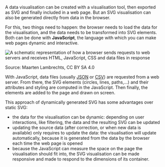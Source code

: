 A data visualisation can be created with a visualisation tool, then exported as SVG and finally included in a web page. But an SVG visualisation can also be generated directly from data in the browser.

For this, two things need to happen: the browser needs to load the data for the visualisation, and the data needs to be transformed into SVG elements. Both can be done with **JavaScript**, the language with which you can make web pages dynamic and interactive.

![A schematic representation of how a browser sends requests to web servers and receives HTML, JavaScript, CSS and data files in response](Online%20graphics%20d2d7b9f6c2b748a9a12dc8a006f8330a/data-request2x.png)

Source: Maarten Lambrechts, CC BY SA 4.0

With JavaScript, data files (usually <span class='internal-link'>[JSON](json-files)</span> or <span class='internal-link'>[CSV](csv-files)</span>) are requested from a web server. From there, the SVG elements (circles, lines, paths,...) and their attributes and styling are computed in the JavaScript. Then finally, the elements are added to the page and drawn on screen.

This approach of dynamically generated SVG has some advantages over static SVG:

- the data for the visualisation can be dynamic: depending on user interactions, like filtering, the data and the resulting SVG can be updated
- updating the source data (after correction, or when new data is available) only requires to update the data: the visualisation will update automatically, because it is generated from the data by the browser each time the web page is opened
- because the JavaScript can measure the space on the page the visualisation should fit into, the SVG visualisation can be made responsive and made to respond to the dimensions of its container.